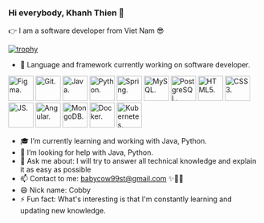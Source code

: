 ### Hi everybody, Khanh Thien 👋

👉 I am a software developer from Viet Nam 😎

[![trophy](https://github-profile-trophy.vercel.app/?username=davidcobby)](https://github.com/ryo-ma/github-profile-trophy)

- 🔭 Language and framework currently working on software developer.

<picture>
  <source media="(prefers-color-scheme: dark)" srcset="https://cdn.iconscout.com/icon/free/png-256/figma-3521426-2944870.png" width="50" height="50">
  <source media="(prefers-color-scheme: light)" srcset="https://cdn.iconscout.com/icon/free/png-256/figma-3521426-2944870.png" width="50" height="50">
  <img alt="Figma." src="https://cdn.iconscout.com/icon/free/png-256/figma-3521426-2944870.png" width="50" height="50">
</picture>

<picture>
  <source media="(prefers-color-scheme: dark)" srcset="https://cdn.iconscout.com/icon/free/png-256/git-18-1175219.png?f=webp&w=256" width="50" height="50">
  <source media="(prefers-color-scheme: light)" srcset="https://cdn.iconscout.com/icon/free/png-256/git-18-1175219.png?f=webp&w=256" width="50" height="50">
  <img alt="Git." src="https://cdn.iconscout.com/icon/free/png-256/git-18-1175219.png?f=webp&w=256" width="50" height="50">
</picture>

<picture>
  <source media="(prefers-color-scheme: dark)" srcset="https://images.vexels.com/media/users/3/166401/isolated/lists/b82aa7ac3f736dd78570dd3fa3fa9e24-java-programming-language-icon.png" width="50" height="50">
  <source media="(prefers-color-scheme: light)" srcset="https://images.vexels.com/media/users/3/166401/isolated/lists/b82aa7ac3f736dd78570dd3fa3fa9e24-java-programming-language-icon.png" width="50" height="50">
  <img alt="Java." src="https://images.vexels.com/media/users/3/166401/isolated/lists/b82aa7ac3f736dd78570dd3fa3fa9e24-java-programming-language-icon.png" width="50" height="50">
</picture>

<picture>
  <source media="(prefers-color-scheme: dark)" srcset="https://static-00.iconduck.com/assets.00/python-icon-256x256-9529fzj3.png" width="50" height="50">
  <source media="(prefers-color-scheme: light)" srcset="https://static-00.iconduck.com/assets.00/python-icon-256x256-9529fzj3.png" width="50" height="50">
  <img alt="Python." src="https://static-00.iconduck.com/assets.00/python-icon-256x256-9529fzj3.png" width="50" height="50">
</picture>

<picture>
  <source media="(prefers-color-scheme: dark)" srcset="https://docs.yugabyte.com/images/section_icons/develop/ecosystem/spring.png" width="50" height="50">
  <source media="(prefers-color-scheme: light)" srcset="https://docs.yugabyte.com/images/section_icons/develop/ecosystem/spring.png" width="50" height="50">
  <img alt="Spring." src="https://docs.yugabyte.com/images/section_icons/develop/ecosystem/spring.png" width="50" height="50">
</picture>

<picture>
  <source media="(prefers-color-scheme: dark)" srcset="https://www.softaculous.com/images//ampps/appimages/mysql.png" width="50" height="50">
  <source media="(prefers-color-scheme: light)" srcset="https://www.softaculous.com/images//ampps/appimages/mysql.png" width="50" height="50">
  <img alt="MySQL." src="https://www.softaculous.com/images//ampps/appimages/mysql.png" width="50" height="50">
</picture>

<picture>
  <source media="(prefers-color-scheme: dark)" srcset="https://static.macupdate.com/products/8561/l/postgresql-logo.png?v=1660244802" width="50" height="50">
  <source media="(prefers-color-scheme: light)" srcset="https://static.macupdate.com/products/8561/l/postgresql-logo.png?v=1660244802" width="50" height="50">
  <img alt="PostgreSQL." src="https://static.macupdate.com/products/8561/l/postgresql-logo.png?v=1660244802" width="50" height="50">
</picture>

<picture>
  <source media="(prefers-color-scheme: dark)" srcset="https://www.w3.org/html/logo/downloads/HTML5_Logo_256.png" width="50" height="50">
  <source media="(prefers-color-scheme: light)" srcset="https://www.w3.org/html/logo/downloads/HTML5_Logo_256.png" width="50" height="50">
  <img alt="HTML5." src="https://www.w3.org/html/logo/downloads/HTML5_Logo_256.png" width="50" height="50">
</picture>

<picture>
  <source media="(prefers-color-scheme: dark)" srcset="https://cdn.iconscout.com/icon/free/png-256/css3-2038878-1720091.png" width="50" height="50">
  <source media="(prefers-color-scheme: light)" srcset="https://cdn.iconscout.com/icon/free/png-256/css3-2038878-1720091.png" width="50" height="50">
  <img alt="CSS3." src="https://cdn.iconscout.com/icon/free/png-256/css3-2038878-1720091.png" width="50" height="50">
</picture>

<picture>
  <source media="(prefers-color-scheme: dark)" srcset="https://cdn.iconscout.com/icon/free/png-256/javascript-2038874-1720087.png" width="50" height="50">
  <source media="(prefers-color-scheme: light)" srcset="https://cdn.iconscout.com/icon/free/png-256/javascript-2038874-1720087.png" width="50" height="50">
  <img alt="JS." src="https://cdn.iconscout.com/icon/free/png-256/javascript-2038874-1720087.png" width="50" height="50">
</picture>

<picture>
  <source media="(prefers-color-scheme: dark)" srcset="https://cdn.iconscout.com/icon/free/png-256/angular-2038881-1720094.png" width="50" height="50">
  <source media="(prefers-color-scheme: light)" srcset="https://cdn.iconscout.com/icon/free/png-256/angular-2038881-1720094.png" width="50" height="50">
  <img alt="Angular." src="https://cdn.iconscout.com/icon/free/png-256/angular-2038881-1720094.png" width="50" height="50">
</picture>

<picture>
  <source media="(prefers-color-scheme: dark)" srcset="https://cdn.iconscout.com/icon/free/png-256/mongodb-3629020-3030245.png" width="50" height="50">
  <source media="(prefers-color-scheme: light)" srcset="https://cdn.iconscout.com/icon/free/png-256/mongodb-3629020-3030245.png" width="50" height="50">
  <img alt="MongoDB." src="https://cdn.iconscout.com/icon/free/png-256/mongodb-3629020-3030245.png" width="50" height="50">
</picture>

<picture>
  <source media="(prefers-color-scheme: dark)" srcset="https://cdn.iconscout.com/icon/free/png-256/docker-226091.png" width="50" height="50">
  <source media="(prefers-color-scheme: light)" srcset="https://cdn.iconscout.com/icon/free/png-256/docker-226091.png" width="50" height="50">
  <img alt="Docker." src="https://cdn.iconscout.com/icon/free/png-256/docker-226091.png" width="50" height="50">
</picture>

<picture>
  <source media="(prefers-color-scheme: dark)" srcset="https://static-00.iconduck.com/assets.00/kubernetes-color-icon-256x256-t8ualzkj.png" width="50" height="50">
  <source media="(prefers-color-scheme: light)" srcset="https://static-00.iconduck.com/assets.00/kubernetes-color-icon-256x256-t8ualzkj.png" width="50" height="50">
  <img alt="Kubernetes." src="https://static-00.iconduck.com/assets.00/kubernetes-color-icon-256x256-t8ualzkj.png" width="50" height="50">
</picture>

- 🎓 I’m currently learning and working with Java, Python.
- 🎁 I’m looking for help with Java, Python.
- 💬 Ask me about: I will try to answer all technical knowledge and explain it as easy as possible
- 📫 Contact to me: babycow99st@gmail.com ✨🎊🎉
- 😄 Nick name: Cobby
- ⚡ Fun fact: What's interesting is that I'm constantly learning and updating new knowledge.
